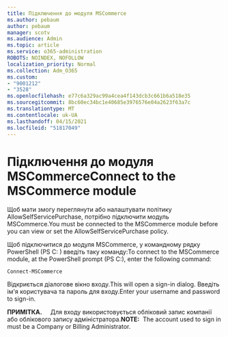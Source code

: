 ```yaml
---
title: Підключення до модуля MSCommerce
ms.author: pebaum
author: pebaum
manager: scotv
ms.audience: Admin
ms.topic: article
ms.service: o365-administration
ROBOTS: NOINDEX, NOFOLLOW
localization_priority: Normal
ms.collection: Adm_O365
ms.custom:
- "9001212"
- "3528"
ms.openlocfilehash: e77c6a329ac99a4cea4f143dcb3c661b6a518e35
ms.sourcegitcommit: 8bc60ec34bc1e40685e3976576e04a2623f63a7c
ms.translationtype: MT
ms.contentlocale: uk-UA
ms.lasthandoff: 04/15/2021
ms.locfileid: "51817049"
---
```

# <a name="connect-to-the-mscommerce-module"></a><span data-ttu-id="b83e6-102">Підключення до модуля MSCommerce</span><span class="sxs-lookup"><span data-stu-id="b83e6-102">Connect to the MSCommerce module</span></span>

<span data-ttu-id="b83e6-103">Щоб мати змогу переглянути або налаштувати політику AllowSelfServicePurchase, потрібно підключити модуль MSCommerce.</span><span class="sxs-lookup"><span data-stu-id="b83e6-103">You must be connected to the MSCommerce module before you can view or set the AllowSelfServicePurchase policy.</span></span>  

<span data-ttu-id="b83e6-104">Щоб підключитися до модуля MSCommerce, у командному рядку PowerShell (PS C: \) введіть таку команду:</span><span class="sxs-lookup"><span data-stu-id="b83e6-104">To connect to the MSCommerce module, at the PowerShell prompt (PS C:\), enter the following command:</span></span>

`Connect-MSCommerce`

<span data-ttu-id="b83e6-105">Відкриється діалогове вікно входу.</span><span class="sxs-lookup"><span data-stu-id="b83e6-105">This will open a sign-in dialog.</span></span> <span data-ttu-id="b83e6-106">Введіть ім'я користувача та пароль для входу.</span><span class="sxs-lookup"><span data-stu-id="b83e6-106">Enter your username and password to sign-in.</span></span>

<span data-ttu-id="b83e6-107">**ПРИМІТКА.** &nbsp; &nbsp; Для входу використовується обліковий запис компанії або облікового запису адміністратора.</span><span class="sxs-lookup"><span data-stu-id="b83e6-107">**NOTE:**&nbsp;&nbsp;The account used to sign in must be a Company or Billing Administrator.</span></span>
